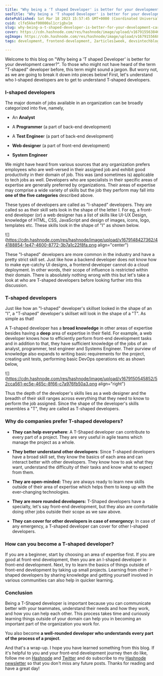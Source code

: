```yaml
---
title: "Why being a 'T shaped Developer' is better for your development career?"
seoTitle: "Why being a 'T shaped Developer' is better for your development career"
datePublished: Sat Mar 18 2023 15:57:45 GMT+0000 (Coordinated Universal Time)
cuid: clfe5kkef00000al1crigbv1m
slug: why-being-a-t-shaped-developer-is-better-for-your-development-career
cover: https://cdn.hashnode.com/res/hashnode/image/upload/v1679155638469/0a94599d-e9e2-4764-b642-19a5126448a4.jpeg
ogImage: https://cdn.hashnode.com/res/hashnode/image/upload/v1679155668243/adb2849f-7ef0-483d-9259-e1664f5aceff.jpeg
tags: development, frontend-development, 2articles1week, devsintechblogs

---
```


Welcome to this blog on "Why being a 'T shaped Developer' is better for your development career?". To those who might not have heard of the term "T-shaped" developer before, this term might sound a jargon. But worry not, as we are going to break it down into pieces below! First, let's understand who I-shaped developers are to get to understand T-shaped developers.

### I-shaped developers

The major domain of jobs available in an organization can be broadly categorized into five, namely,

* An **Analyst**
    
* A **Programmer** (a part of back-end development)
    
* A **Test Enginee**r (a part of back-end development)
    
* **Web designer** (a part of front-end development)
    
* **System Engineer**
    

We might have heard from various sources that any organization prefers employees who are well-versed in their assigned job and exhibit good productivity in their domain of job. This was (and sometimes is) applicable to tech jobs as well. Developers who are specialists in their specific areas of expertise are generally preferred by organizations. Their areas of expertise may comprise a wide variety of skills but the job they perform may fall into **one of the five categories** described above.

These types of developers are called as "I-shaped" developers. They are called so as their skill sets look in the shape of the letter I. For eg, a front-end developer (or) a web designer has a list of skills like UI-UX Design, knowledge of HTML, CSS, JavaScript and design of images, icons, logo, templates etc. These skills look in the shape of "I" as shown below.

![](https://cdn.hashnode.com/res/hashnode/image/upload/v1679148427362/44188854-1e47-4600-8772-3b7a1c22f8fa.png align="center")

These "I-shaped" developers are more common in the industry and have a pretty strict skill set. Just like how a backend developer does not know how to make eye-catchy UI designs, a frontend developer cannot do a cloud deployment. In other words, their scope of influence is restricted within their domain. There is absolutely nothing wrong with this but let's take a look at who are T-shaped developers before looking further into this discussion.

### T-shaped developers

Just like how an "I-shaped" developer's skillset looked in the shape of an "I", a "T-shaped" developer's skillset will look in the shape of a "T". As simple as that!

A T-shaped developer has a **broad knowledge** in other areas of expertise besides having a **deep** area of expertise in their field. For example, a web developer knows how to efficiently perform front-end development tasks and in addition to that, they have sufficient knowledge of the jobs of an analyst, programmer, test engineer and Systems Engineer. Their purview of knowledge also expands to writing basic requirements for the project, creating unit tests, performing basic DevOps operations etc as shown below,

![](https://cdn.hashnode.com/res/hashnode/image/upload/v1679150545852/52cca561-ec5e-465c-8f66-c7a976fb50a3.png align="right")

Thus the depth of the developer's skills lies as a web designer and the breadth of their skill ranges across everything that they need to know to perform the job assigned. Since the shape of the developer's skills resembles a "T", they are called as T-shaped developers.

### Why do companies prefer T-shaped developers?

* **They can help everywhere**: A T-Shaped developer can contribute to every part of a project. They are very useful in agile teams which manage the project as a whole.
    
* **They better understand other developers**: Since T-shaped developers have a broad skill set, they know the basics of each area and can interact better with other developers. They know how to ask what they want, understand the difficulty of their tasks and know what to expect from them.
    
* **They are open-minded:** They are always ready to learn new skills outside of their area of expertise which helps them to keep up with the ever-changing technologies.
    
* **They are more rounded developers:** T-Shaped developers have a specialty, let's say front-end development, but they also are comfortable doing other jobs outside their scope as we saw above.
    
* **They can cover for other developers in case of emergency:** In case of any emergency, a T-shaped developer can cover for other I-shaped developers.
    

### How can you become a T-shaped developer?

If you are a beginner, start by choosing an area of expertise first. If you are good at front-end development, then you are an I-shaped developer in front-end development. Next, try to learn the basics of things outside of front-end development by taking up small projects. Learning from other I-shaped developers by sharing knowledge and getting yourself involved in various communities can also help in quicker learning.

### Conclusion

Being a T-Shaped developer is important because you can communicate better with your teammates, understand their needs and how they work, and how you can help each other. This process takes time and curiously learning things outside of your domain can help you in becoming an important part of the organization you work for.

You also become **a well-rounded developer who understands every part of the process of a project**.

And that's a wrap-up. I hope you have learned something from this blog. If it's helpful to you and your front-end development journey then do like, follow me on [Hashnode](https://hashnode.com/@rakshaa) and [Twitter](https://twitter.com/TheRakshaa) and do subscribe to my [Hashnode newsletter](https://rakshaa.hashnode.dev/newsletter) so that you don't miss any future posts. Thanks for reading and have a great day!